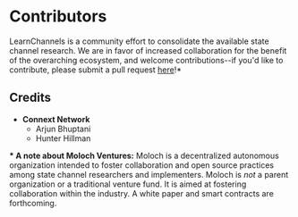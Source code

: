 # Contributors

LearnChannels is a community effort to consolidate the available state channel research. We are in favor of increased collaboration for the benefit of the overarching ecosystem, and welcome contributions--if you'd like to contribute, please submit a pull request [here](https://github.com/MolochVentures/LearnChannels)!\*

## Credits

* **Connext Network**
  * Arjun Bhuptani
  * Hunter Hillman





**\* A note about Moloch Ventures:** Moloch is a decentralized autonomous organization intended to foster collaboration and open source practices among state channel researchers and implementers. Moloch is _not_ a parent organization or a traditional venture fund. It is aimed at fostering collaboration within the industry. A white paper and smart contracts are forthcoming.

